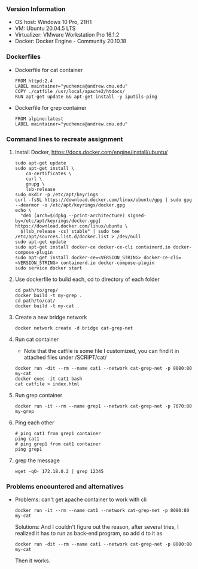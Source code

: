 ### Version Information

* OS host: Windows 10 Pro, 21H1
* VM: Ubuntu 20.04.5 LTS
* Virtualizer: VMware Workstation Pro 16.1.2
* Docker: Docker Engine - Community 20.10.18

### Dockerfiles

* Dockerfile for cat container
  
  ```
  FROM httpd:2.4
  LABEL maintainer="yuchenca@andrew.cmu.edu"
  COPY ./catfile /usr/local/apache2/htdocs/
  RUN apt-get update && apt-get install -y iputils-ping
  ```
  
* Dockerfile for grep container
  ```
  FROM alpine:latest
  LABEL maintainer="yuchenca@andrew.cmu.edu"
  ```

### Command lines to recreate assignment

1. Install Docker, https://docs.docker.com/engine/install/ubuntu/ 

   ```
   sudo apt-get update
   sudo apt-get install \
       ca-certificates \
       curl \
       gnupg \
       lsb-release
   sudo mkdir -p /etc/apt/keyrings
   curl -fsSL https://download.docker.com/linux/ubuntu/gpg | sudo gpg --dearmor -o /etc/apt/keyrings/docker.gpg
   echo \
     "deb [arch=$(dpkg --print-architecture) signed-by=/etc/apt/keyrings/docker.gpg] https://download.docker.com/linux/ubuntu \
     $(lsb_release -cs) stable" | sudo tee /etc/apt/sources.list.d/docker.list > /dev/null
   sudo apt-get update
   sudo apt-get install docker-ce docker-ce-cli containerd.io docker-compose-plugin
   sudo apt-get install docker-ce=<VERSION_STRING> docker-ce-cli=<VERSION_STRING> containerd.io docker-compose-plugin
   sudo service docker start
   ```

2. Use dockerfile to build each, cd to directory of each folder

   ```
   cd path/to/grep/
   docker build -t my-grep .
   cd path/to/cat/
   docker build -t my-cat .
   ```

3. Create a new bridge network

   ```
   docker network create -d bridge cat-grep-net
   ```

4. Run cat container

   * Note that the catfile is some file I customized, you can find it in attached files under /SCRIPT/cat/

   ```
   docker run -dit --rm --name cat1 --network cat-grep-net -p 8080:80 my-cat
   docker exec -it cat1 bash 
   cat catfile > index.html
   ```

5. Run grep container

   ```
   docker run -it --rm --name grep1 --network cat-grep-net -p 7070:80 my-grep
   ```

6. Ping each other

   ```
   # ping cat1 from grep1 container
   ping cat1
   # ping grep1 from cat1 container
   ping grep1
   ```

7. grep the message

   ```
   wget -qO- 172.18.0.2 | grep 12345
   ```

   

### Problems encountered and alternatives

* Problems: can't get apache container to work with cli 
  ```
  docker run -it --rm --name cat1 --network cat-grep-net -p 8080:80 my-cat
  ```
  Solutions: And I couldn't figure out the reason, after several tries, I realized it has to run as back-end program, so add d to it as 

  ```
  docker run -dit --rm --name cat1 --network cat-grep-net -p 8080:80 my-cat
  ```
  Then it works.
